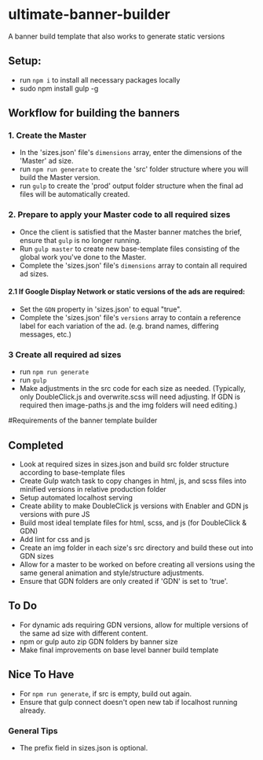 # ultimate-banner-builder
A banner build template that also works to generate static versions

## Setup:
- run `npm i` to install all necessary packages locally
- sudo npm install gulp -g

## Workflow for building the banners
### 1. Create the Master
- In the 'sizes.json' file's `dimensions` array, enter the dimensions of the 'Master' ad size. 
- run `npm run generate` to create the 'src' folder structure where you will build the Master version.
- run `gulp` to create the 'prod' output folder structure when the final ad files will be automatically created.

### 2. Prepare to apply your Master code to all required sizes
- Once the client is satisfied that the Master banner matches the brief, ensure that `gulp` is no longer running.
- Run `gulp master` to create new base-template files consisting of the global work you've done to the Master.
- Complete the 'sizes.json' file's `dimensions` array to contain all required ad sizes. 

#### 2.1 If Google Display Network or static versions of the ads are required:
- Set the `GDN` property in 'sizes.json' to equal "true". 
- Complete the 'sizes.json' file's `versions` array to contain a reference label for each variation of the ad. (e.g. brand names, differing messages, etc.) 

### 3 Create all required ad sizes
- run `npm run generate`
- run `gulp`
- Make adjustments in the src code for each size as needed. (Typically, only DoubleClick.js and overwrite.scss will need adjusting. If GDN is required then image-paths.js and the img folders will need editing.)


#Requirements of the banner template builder
## Completed
- Look at required sizes in sizes.json and build src folder structure according to base-template files
- Create Gulp watch task to copy changes in html, js, and scss files into minified versions in relative production folder
- Setup automated localhost serving
- Create ability to make DoubleClick js versions with Enabler and GDN js versions with pure JS
- Build most ideal template files for html, scss, and js (for DoubleClick & GDN)
- Add lint for css and js
- Create an img folder in each size's src directory and build these out into GDN sizes
- Allow for a master to be worked on before creating all versions using the same general animation and style/structure adjustments.
- Ensure that GDN folders are only created if 'GDN' is set to 'true'.

## To Do
- For dynamic ads requiring GDN versions, allow for multiple versions of the same ad size with different content.
- npm or gulp auto zip GDN folders by banner size
- Make final improvements on base level banner build template

## Nice To Have
- For `npm run generate`, if src is empty, build out again. 
- Ensure that gulp connect doesn't open new tab if localhost running already.

### General Tips
- The prefix field in sizes.json is optional.